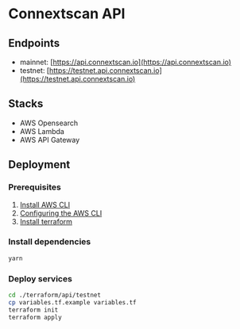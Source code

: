 # Connextscan API

## Endpoints
- mainnet: [https://api.connextscan.io](https://api.connextscan.io)
- testnet: [https://testnet.api.connextscan.io](https://testnet.api.connextscan.io)

## Stacks
- AWS Opensearch
- AWS Lambda
- AWS API Gateway

## Deployment
### Prerequisites
1. [Install AWS CLI](https://docs.aws.amazon.com/cli/latest/userguide/getting-started-prereqs.html)
2. [Configuring the AWS CLI](https://docs.aws.amazon.com/cli/latest/userguide/cli-chap-configure.html)
3. [Install terraform](https://learn.hashicorp.com/tutorials/terraform/install-cli)

### Install dependencies
```bash
yarn
```

### Deploy services
```bash
cd ./terraform/api/testnet
cp variables.tf.example variables.tf
terraform init
terraform apply
```
